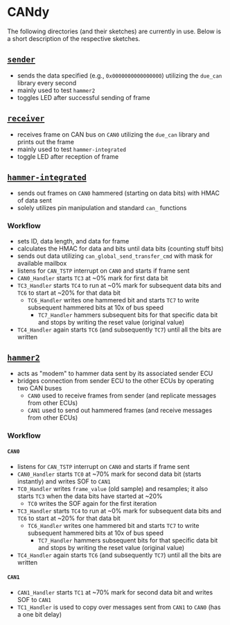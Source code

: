 # CANdy
The following directories (and their sketches) are currently in use. Below is a short description of the respective sketches.

## [`sender`](./sender/sender.ino)
- sends the data specified (e.g., `0x0000000000000000`) utilizing the `due_can` library every second
- mainly used to test `hammer2`
- toggles LED after successful sending of frame

## [`receiver`](./receiver/receiver.ino)
- receives frame on CAN bus on `CAN0` utilizing the `due_can` library and prints out the frame
- mainly used to test `hammer-integrated`
- toggle LED after reception of frame

## [`hammer-integrated`](./hammer-integrated/hammer-integrated.ino)
- sends out frames on `CAN0` hammered (starting on data bits) with HMAC of data sent
- solely utilizes pin manipulation and standard `can_` functions

### Workflow
- sets ID, data length, and data for frame
- calculates the HMAC for data and bits until data bits (counting stuff bits)
- sends out data utilizing `can_global_send_transfer_cmd` with mask for available mailbox
- listens for `CAN_TSTP` interrupt on `CAN0` and starts if frame sent
- `CAN0_Handler` starts `TC3` at ~0% mark for first data bit
- `TC3_Handler` starts `TC4` to run at ~0% mark for subsequent data bits and `TC6` to start at ~20% for that data bit
  + `TC6_Handler` writes one hammered bit and starts `TC7` to write subsequent hammered bits at 10x of bus speed
    * `TC7_Handler` hammers subsequent bits for that specific data bit and stops by writing the reset value (original value)
- `TC4_Handler` again starts `TC6` (and subsequently `TC7`) until all the bits are written

## [`hammer2`](./hammer2/hammer2.ino)
- acts as "modem" to hammer data sent by its associated sender ECU
- bridges connection from sender ECU to the other ECUs by operating two CAN buses
  + `CAN0` used to receive frames from sender (and replicate messages from other ECUs)
  + `CAN1` used to send out hammered frames (and receive messages from other ECUs)

### Workflow
#### `CAN0`
- listens for `CAN_TSTP` interrupt on `CAN0` and starts if frame sent
- `CAN0_Handler` starts `TC0` at ~70% mark for second data bit (starts instantly) and writes SOF to `CAN1`
- `TC0_Handler` writes `frame_value` (old sample) and resamples; it also starts `TC3` when the data bits have started at ~20%
    + `TC0` writes the SOF again for the first iteration
- `TC3_Handler` starts `TC4` to run at ~0% mark for subsequent data bits and `TC6` to start at ~20% for that data bit
  + `TC6_Handler` writes one hammered bit and starts `TC7` to write subsequent hammered bits at 10x of bus speed
    * `TC7_Handler` hammers subsequent bits for that specific data bit and stops by writing the reset value (original value)
- `TC4_Handler` again starts `TC6` (and subsequently `TC7`) until all the bits are written

#### `CAN1`
- `CAN1_Handler` starts `TC1` at ~70% mark for second data bit and writes SOF to `CAN1`
- `TC1_Handler` is used to copy over messages sent from `CAN1` to `CAN0` (has a one bit delay)
